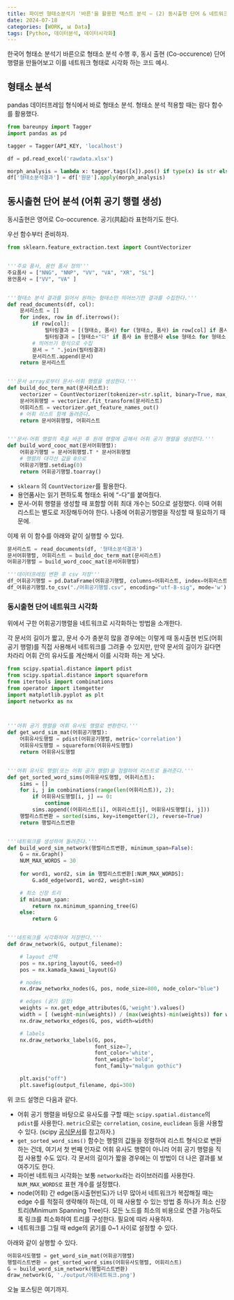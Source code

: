 ```yaml
---
title: 파이썬 형태소분석기 '바른'을 활용한 텍스트 분석 – (2) 동시출현 단어 & 네트워크 시각화
date: 2024-07-18
categories: [WORK, 📊 Data]
tags: [Python, 데이터분석, 데이터시각화]
---
```


한국어 형태소 분석기 바른으로 형태소 분석 수행 후, 동시 출현 (Co-occurence) 단어 행렬을 만들어보고 이를 네트워크 형태로 시각화 하는 코드 예시.

## 형태소 분석

pandas 데이터프레임 형식에서 바로 형태소 분석. 형태소 분석 적용할 때는 람다 함수를 활용했다.

```python
from bareunpy import Tagger
import pandas as pd

tagger = Tagger(API_KEY, 'localhost')

df = pd.read_excel('rawdata.xlsx')

morph_analysis = lambda x: tagger.tags([x]).pos() if type(x) is str else None
df['형태소분석결과'] = df['원문'].apply(morph_analysis)
```

## 동시출현 단어 분석 (어휘 공기 행렬 생성)

동시출현은 영어로 Co-occurence. 공기(共起)라 표현하기도 한다.

우선 함수부터 준비하자.

```python
from sklearn.feature_extraction.text import CountVectorizer


'''주요 품사, 용언 품사 정의'''
주요품사 = ["NNG", "NNP", "VV", "VA", "XR", "SL"]
용언품사 = ["VV", "VA" ]


'''형태소 분석 결과를 읽어서 원하는 형태소만 띄어쓰기한 결과를 수집한다.'''
def read_documents(df, col):
    문서리스트 = []
    for index, row in df.iterrows(): 
        if row[col]:
            필터링결과 = [(형태소, 품사) for (형태소, 품사) in row[col] if 품사 in 주요품사]
            필터링결과 = [형태소+"다" if 품사 in 용언품사 else 형태소 for 형태소, 품사 in 필터링결과]
        # 띄어쓰기 형식으로 수집
        문서 = " ".join(필터링결과)
        문서리스트.append(문서)
    return 문서리스트


'''문서 array로부터 문서-어휘 행렬을 생성한다.'''
def build_doc_term_mat(문서리스트):
    vectorizer = CountVectorizer(tokenizer=str.split, binary=True, max_features=50)
    문서어휘행렬 = vectorizer.fit_transform(문서리스트)
    어휘리스트 = vectorizer.get_feature_names_out()
    # 어휘 리스트 함께 돌려준다.
    return 문서어휘행렬, 어휘리스트


'''문서-어휘 행렬의 축을 바꾼 후 원래 행렬에 곱해서 어휘 공기 행렬을 생성한다.'''
def build_word_cooc_mat(문서어휘행렬):
    어휘공기행렬 = 문서어휘행렬.T * 문서어휘행렬
    # 행렬의 대각선 값을 0으로
    어휘공기행렬.setdiag(0)
    return 어휘공기행렬.toarray()
```

- `sklearn` 의 `CountVectorizer`를 활용한다.
- 용언품사는 읽기 편하도록 형태소 뒤에 “-다”를 붙여줬다.
- 문서-어휘 행렬을 생성할 때 포함할 어휘 최대 개수는 50으로 설정했다. 이때 어휘리스트는 별도로 저장해두어야 한다. 나중에 어휘공기행렬을 작성할 때 필요하기 때문에.

이제 위 이 함수를 아래와 같이 실행할 수 있다.

```python
문서리스트 = read_documents(df, '형태소분석결과')
문서어휘행렬, 어휘리스트 = build_doc_term_mat(문서리스트)
어휘공기행렬 = build_word_cooc_mat(문서어휘행렬)

'''데이터프레임 변환 후 csv 저장'''
df_어휘공기행렬 = pd.DataFrame(어휘공기행렬, columns=어휘리스트, index=어휘리스트)
df_어휘공기행렬.to_csv("./어휘공기행렬.csv", encoding="utf-8-sig", mode='w')
```

### 동시출현 단어 네트워크 시각화

위에서 구한 어휘공기행렬을 네트워크로 시각화하는 방법을 소개한다.

각 문서의 길이가 짧고, 문서 수가 충분히 많을 경우에는 이렇게 때 동시출현 빈도(어휘 공기 행렬)를 직접 사용해서 네트워크를 그려줄 수 있지만, 만약 문서의 길이가 길다면 차라리 어휘 간의 유사도를 계산해서 이를 시각화 하는 게 낫다.

```python
from scipy.spatial.distance import pdist
from scipy.spatial.distance import squareform
from itertools import combinations
from operator import itemgetter
import matplotlib.pyplot as plt
import networkx as nx



'''어휘 공기 행렬을 어휘 유사도 행렬로 변환한다.'''
def get_word_sim_mat(어휘공기행렬):
    어휘유사도행렬 = pdist(어휘공기행렬, metric='correlation')
    어휘유사도행렬 = squareform(어휘유사도행렬)
    return 어휘유사도행렬


'''어휘 유사도 행렬(또는 어휘 공기 행렬)을 정렬하여 리스트로 돌려준다.'''
def get_sorted_word_sims(어휘유사도행렬, 어휘리스트):
    sims = []
    for i, j in combinations(range(len(어휘리스트)), 2):
        if 어휘유사도행렬[i, j] == 0:
            continue
        sims.append((어휘리스트[i], 어휘리스트[j], 어휘유사도행렬[i, j]))
    행렬리스트변환 = sorted(sims, key=itemgetter(2), reverse=True)
    return 행렬리스트변환


'''네트워크를 생성하여 돌려준다.'''
def build_word_sim_network(행렬리스트변환, minimum_span=False):
    G = nx.Graph()
    NUM_MAX_WORDS = 30
    
    for word1, word2, sim in 행렬리스트변환[:NUM_MAX_WORDS]:
        G.add_edge(word1, word2, weight=sim)

    # 최소 신장 트리
    if minimum_span:
        return nx.minimum_spanning_tree(G)
    else:
        return G


'''네트워크를 시각화하여 저장한다.'''
def draw_network(G, output_filename):

    # layout 선택
    pos = nx.spring_layout(G, seed=0)
    pos = nx.kamada_kawai_layout(G)

    # nodes
    nx.draw_networkx_nodes(G, pos, node_size=800, node_color="blue")

    # edges (굵기 설정)
    weights = nx.get_edge_attributes(G,'weight').values()
    width = [ (weight-min(weights)) / (max(weights)-min(weights)) for weight in weights]
    nx.draw_networkx_edges(G, pos, width=width)

    # labels
    nx.draw_networkx_labels(G, pos,
                            font_size=7,
                            font_color='white',
                            font_weight='bold',
                            font_family="malgun gothic")

    plt.axis("off")
    plt.savefig(output_filename, dpi=300)
```

위 코드 설명은 다음과 같다.

- 어휘 공기 행렬을 바탕으로 유사도를 구할 때는 `scipy.spatial.distance`의 `pdist`를 사용한다. `metric`으로는 `correlation`, `cosine`, `euclidean` 등을 사용할 수 있다. (scipy [공식문서](https://docs.scipy.org/doc/scipy/reference/generated/scipy.spatial.distance.pdist.html)를 참고하자.)
- `get_sorted_word_sims()` 함수는 행렬의 값들을 정렬하여 리스트 형식으로 변환하는 건데, 여기서 첫 번째 인자로 어휘 유사도 행렬이 아니라 어휘 공기 행렬을 직접 사용할 수도 있다. 각 문서의 길이가 짧을 경우에는 이 방법이 더 나은 결과를 보여주기도 한다.
- 파이썬 네트워크 시각화는 보통 `networkx`라는 라이브러리를 사용한다. `NUM_MAX_WORDS로` 표현 개수를 설정했다.
- node(어휘) 간 edge(동시출현빈도)가 너무 많아서 네트워크가 복잡해질 때는 edge 수를 적절히 생략해야 하는데, 이 때 사용할 수 있는 방법 중 하나가 최소 신장 트리(Minimum Spanning Tree)다. 모든 노드를 최소의 비용으로 연결 가능하도록 링크를 최소화하여 트리를 구성한다. 필요에 따라 사용하자.
- 네트워크를 그릴 때 edge의 굵기를 0~1 사이로 설정할 수 있다.

아래와 같이 실행할 수 있다.

```python
어휘유사도행렬 = get_word_sim_mat(어휘공기행렬)
행렬리스트변환 = get_sorted_word_sims(어휘유사도행렬, 어휘리스트)
G = build_word_sim_network(행렬리스트변환)
draw_network(G, './output/어휘네트워크.png')
```

오늘 포스팅은 여기까지.